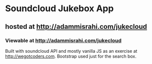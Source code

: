 # Soundcloud Jukebox App 
## hosted at http://adammisrahi.com/jukecloud

### Viewable at http://adammisrahi.com/jukecloud

Built with soundcloud API and mostly vanilla JS as an exercise at http://wegotcoders.com.
Bootstrap used just for the search box.
